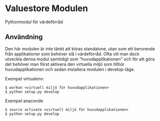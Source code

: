 # Valuestore Modulen
Pythonmodul för värdeförråd

## Användning

Den här modulen är inte tänkt att köras standalone, utan som ett berorende från applikationer som behöver slå i värdeförråd. Ofta vill man dock utveckla denna modul samtidigt som "huvudapplikationen" och för att göra det behöver man först aktivera den virtuella miljö som tillhör huvudapplikationen och sedan installera modulen i develop-läge. 

Exempel virtualenv:

    $ workon <virtuell miljö för huvudapplikationen>
    $ python setup.py develop

Exempel anaconde

    $ source activate <virtuell miljö för huvudapplikationen>
    $ python setup.py develop

